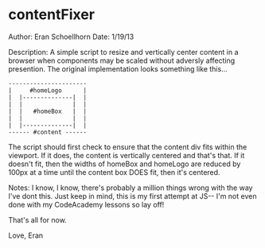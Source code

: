 contentFixer
============

Author: Eran Schoellhorn
Date: 1/19/13

Description: A simple script to resize and vertically center content in a browser when components may be scaled without adversly affecting presention. The original implementation looks something like this...

    ----------------------
    |     #homeLogo      |
    |  |--------------|  |
    |  |              |  |
    |  |   #homeBox   |  |
    |  |              |  |
    |  |--------------|  |
    ------ #content ------

The script should first check to ensure that the content div fits within the viewport. If it does, the content is vertically centered and that's that. If it doesn't fit, then the widths of homeBox and homeLogo are reduced by 100px at a time until the content box DOES fit, then it's centered. 

Notes: I know, I know, there's probably a million things wrong with the way I've dont this. Just keep in mind, this is my first attempt at JS-- I'm not even done with my CodeAcademy lessons so lay off!

That's all for now. 

Love,
Eran
